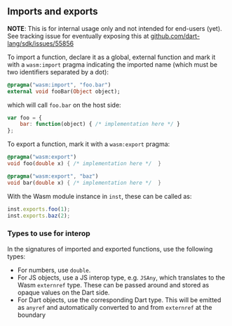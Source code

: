 ## Imports and exports

**NOTE**: This is for internal usage only and not intended for end-users (yet).
See tracking issue for eventually exposing this at [github.com/dart-lang/sdk/issues/55856](https://github.com/dart-lang/sdk/issues/55856)

To import a function, declare it as a global, external function and mark it with a `wasm:import` pragma indicating the imported name (which must be two identifiers separated by a dot):
```dart
@pragma("wasm:import", "foo.bar")
external void fooBar(Object object);
```
which will call `foo.bar` on the host side:
```javascript
var foo = {
    bar: function(object) { /* implementation here */ }
};
```
To export a function, mark it with a `wasm:export` pragma:
```dart
@pragma("wasm:export")
void foo(double x) { /* implementation here */  }

@pragma("wasm:export", "baz")
void bar(double x) { /* implementation here */  }
```
With the Wasm module instance in `inst`, these can be called as:
```javascript
inst.exports.foo(1);
inst.exports.baz(2);
```

### Types to use for interop

In the signatures of imported and exported functions, use the following types:

- For numbers, use `double`.
- For JS objects, use a JS interop type, e.g. `JSAny`, which translates to the Wasm `externref` type. These can be passed around and stored as opaque values on the Dart side.
- For Dart objects, use the corresponding Dart type. This will be emitted as `anyref` and automatically converted to and from `externref` at the boundary
